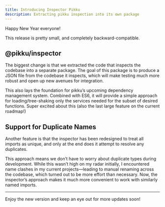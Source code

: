 ```yaml
---
title: Introducing Inspector Pikku
description: Extracting pikku inspection into its own package
---
```


Happy New Year everyone!

This release is pretty small, and completely backward-compatible.

<!-- truncate -->

## @pikku/inspector

The biggest change is that we extracted the code that inspects the codebase into a separate package. The goal of this package is to produce a JSON file from the codebase it inspects, which will make testing much more robust and open up new avenues for integration.

This also lays the foundation for pikku’s upcoming dependency management system. Combined with ES6, it will provide a simple approach for loading/tree-shaking only the services needed for the subset of desired functions. Super excited about this (also the last large feature on the current roadmap!)

## Support for Duplicate Names

Another feature is that the inspector has been redesigned to treat all imports as unique, and only at the end does it attempt to resolve any duplicates.

This approach means we don’t have to worry about duplicate types during development. While this wasn’t high on my radar initially, I encountered name clashes in my current projects—leading to manual renaming across the codebase, which turned out to be more effort than necessary. Now, the inspector’s approach makes it much more convenient to work with similarly named imports.

---

Enjoy the new version and keep an eye out for more updates soon!